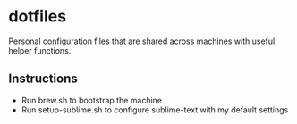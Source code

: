 # dotfiles

Personal configuration files that are shared across machines with useful helper functions. 

## Instructions

- Run brew.sh to bootstrap the machine
- Run setup-sublime.sh to configure sublime-text with my default settings